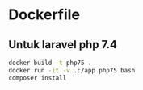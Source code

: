 # Dockerfile
## Untuk laravel php 7.4
```bash
docker build -t php75 .
docker run -it -v .:/app php75 bash
composer install
```
